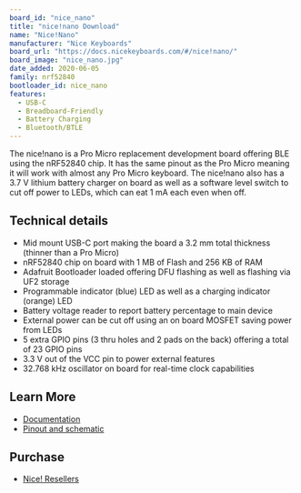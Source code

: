 ```yaml
---
board_id: "nice_nano"
title: "nice!nano Download"
name: "Nice!Nano"
manufacturer: "Nice Keyboards"
board_url: "https://docs.nicekeyboards.com/#/nice!nano/"
board_image: "nice_nano.jpg"
date_added: 2020-06-05
family: nrf52840
bootloader_id: nice_nano
features: 
  - USB-C
  - Breadboard-Friendly
  - Battery Charging
  - Bluetooth/BTLE
---
```


The nice!nano is a Pro Micro replacement development board offering BLE using the nRF52840 chip. It has the same pinout as the Pro Micro meaning it will work with almost any Pro Micro keyboard. The nice!nano also has a 3.7 V lithium battery charger on board as well as a software level switch to cut off power to LEDs, which can eat 1 mA each even when off.

## Technical details

* Mid mount USB-C port making the board a 3.2 mm total thickness (thinner than a Pro Micro)
* nRF52840 chip on board with 1 MB of Flash and 256 KB of RAM
* Adafruit Bootloader loaded offering DFU flashing as well as flashing via UF2 storage
* Programmable indicator (blue) LED as well as a charging indicator (orange) LED
* Battery voltage reader to report battery percentage to main device
* External power can be cut off using an on board MOSFET saving power from LEDs
* 5 extra GPIO pins (3 thru holes and 2 pads on the back) offering a total of 23 GPIO pins
* 3.3 V out of the VCC pin to power external features
* 32.768 kHz oscillator on board for real-time clock capabilities

## Learn More

* [Documentation](https://docs.nicekeyboards.com/#/nice!nano/)
* [Pinout and schematic](https://docs.nicekeyboards.com/#/nice!nano/pinout_schematic)

## Purchase

* [Nice! Resellers](https://nicekeyboards.com/nice-nano/#find-a-store)
